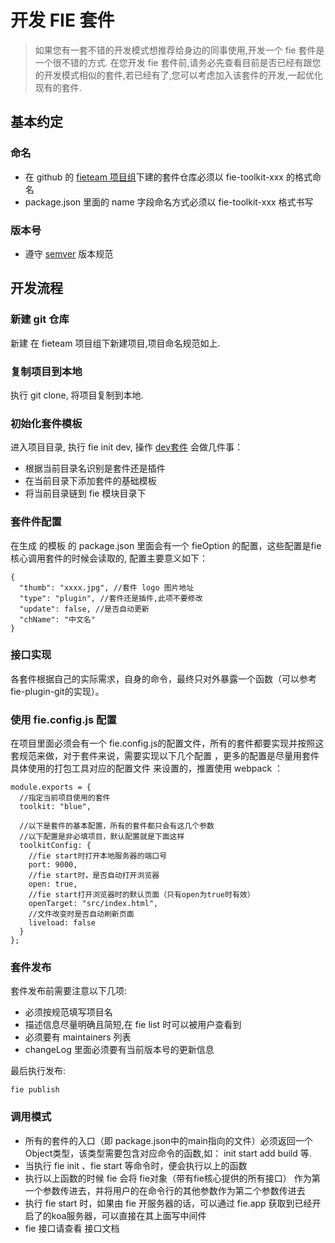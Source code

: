 # 开发 FIE 套件

> 如果您有一套不错的开发模式想推荐给身边的同事使用,开发一个 fie 套件是一个很不错的方式.
> 在您开发 fie 套件前,请务必先查看目前是否已经有跟您的开发模式相似的套件,若已经有了,您可以考虑加入该套件的开发,一起优化现有的套件.

## 基本约定

### 命名

- 在 github 的 [fieteam 项目组](https://github.com/fieteam)下建的套件仓库必须以 fie-toolkit-xxx 的格式命名
- package.json 里面的 name 字段命名方式必须以 fie-toolkit-xxx 格式书写

### 版本号

- 遵守 [semver](http://semver.org/lang/zh-CN/) 版本规范

## 开发流程


###  新建 git 仓库

新建 在 fieteam 项目组下新建项目,项目命名规范如上.

### 复制项目到本地

执行 git clone, 将项目复制到本地.

### 初始化套件模板

进入项目目录, 执行 fie init dev,  操作 [dev套件](https://github.com/fieteam/fie-toolkit-dev) 会做几件事：

- 根据当前目录名识别是套件还是插件
- 在当前目录下添加套件的基础模板
- 将当前目录链到 fie 模块目录下

### 套件件配置

在生成 的模板 的 package.json 里面会有一个 fieOption 的配置，这些配置是fie 核心调用套件的时候会读取的, 配置主要意义如下：

```
{
  "thumb": "xxxx.jpg", //套件 logo 图片地址
  "type": "plugin", //套件还是插件,此项不要修改
  "update": false, //是否自动更新
  "chName": "中文名"
}
```

###  接口实现

各套件根据自己的实际需求，自身的命令，最终只对外暴露一个函数（可以参考 fie-plugin-git的实现）。

###  使用 fie.config.js 配置

在项目里面必须会有一个 fie.config.js的配置文件，所有的套件都要实现并按照这套规范来做，对于套件来说，需要实现以下几个配置 ，更多的配置是尽量用套件具体使用的打包工具对应的配置文件 来设置的，推置使用 webpack ：

```
module.exports = {
  //指定当前项目使用的套件
  toolkit: "blue",
  
  //以下是套件的基本配置，所有的套件都只会有这几个参数 
  //以下配置是非必填项目，默认配置就是下面这样
  toolkitConfig: {
    //fie start时打开本地服务器的端口号
    port: 9000,
    //fie start时，是否自动打开浏览器
    open: true,
    //fie start打开浏览器时的默认页面（只有open为true时有效）
    openTarget: "src/index.html",
    //文件改变时是否自动刷新页面
    liveload: false
  }
};

```

### 套件发布

套件发布前需要注意以下几项:

- 必须按规范填写项目名
- 描述信息尽量明确且简短,在 fie list 时可以被用户查看到
- 必须要有 maintainers 列表
- changeLog 里面必须要有当前版本号的更新信息

最后执行发布:

```
fie publish
```

### 调用模式

- 所有的套件的入口（即 package.json中的main指向的文件）必须返回一个Object类型，该类型需要包含对应命令的函数,如： init start add build 等.
- 当执行 fie init 、fie start 等命令时，便会执行以上的函数
- 执行以上函数的时候 fie 会将 fie对象（带有fie核心提供的所有接口） 作为第一个参数传进去，并将用户的在命令行的其他参数作为第二个参数传进去
- 执行 fie start 时，如果由 fie 开服务器的话，可以通过 fie.app 获取到已经开启了的koa服务器，可以直接在其上面写中间件
- fie 接口请查看 接口文档
